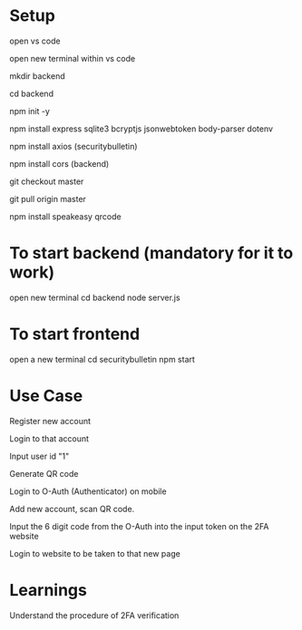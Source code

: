 # Setup

open vs code

open new terminal within vs code 

mkdir backend

cd backend

npm init -y

npm install express sqlite3 bcryptjs jsonwebtoken body-parser dotenv

npm install axios (securitybulletin)

npm install cors (backend)

git checkout master

git pull origin master

npm install speakeasy qrcode

# To start backend (mandatory for it to work)
open new terminal
cd backend
node server.js

# To start frontend 
open a new terminal
cd securitybulletin
npm start

# Use Case
Register new account

Login to that account

Input user id "1"

Generate QR code

Login to O-Auth (Authenticator) on mobile

Add new account, scan QR code.

Input the 6 digit code from the O-Auth into the input token on the 2FA website

Login to website to be taken to that new page

# Learnings
Understand the procedure of 2FA verification
